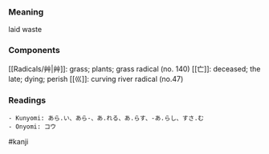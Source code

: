 ### Meaning

laid waste

### Components

[[Radicals/艸|艸]]: grass; plants; grass radical (no. 140) [[亡]]: deceased; the late; dying; perish [[巛]]: curving river radical (no.47)

### Readings

```
- Kunyomi: あら.い、あら-、あ.れる、あ.らす、-あ.らし、すさ.む
- Onyomi: コウ
```

#kanji